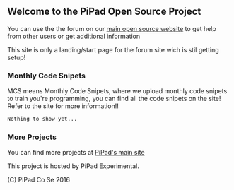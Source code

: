 ## Welcome to the PiPad Open Source Project

You can use the the forum on our [main open source website](http://androidopensource.proboards.com/) to get help from other users or get additional information

This site is only a landing/start page for the forum site wich is stil getting setup!

### Monthly Code Snipets

MCS means Monthly Code Snipets, where we upload monthly code snipets to train you're programming, you can find all the code snipets on the site! Refer to the site for more information!!

```markdown
Nothing to show yet...
```

### More Projects

You can find more projects at [PiPad's main site](http://pipadse.wixsite.com/pipadco)



This project is hosted by PiPad Experimental.

(C) PiPad Co Se 2016
